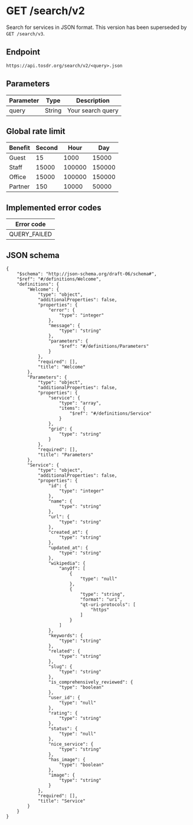 # GET /search/v2

Search for services in JSON format. This version has been superseded by `GET /search/v3`.

## Endpoint

```
https://api.tosdr.org/search/v2/<query>.json
```

## Parameters

| Parameter | Type   | Description       |
| --------- | ------ | ----------------- |
| query     | String | Your search query |

## Global rate limit

| Benefit | Second | Hour   | Day    |
| ------- | ------ | ------ | ------ |
| Guest   | 15     | 1000   | 15000  |
| Staff   | 15000  | 100000 | 150000 |
| Office  | 15000  | 100000 | 150000 |
| Partner | 150    | 10000  | 50000  |

## Implemented error codes

| Error code   |
| ------------ |
| QUERY_FAILED |

## JSON schema

```
{
    "$schema": "http://json-schema.org/draft-06/schema#",
    "$ref": "#/definitions/Welcome",
    "definitions": {
        "Welcome": {
            "type": "object",
            "additionalProperties": false,
            "properties": {
                "error": {
                    "type": "integer"
                },
                "message": {
                    "type": "string"
                },
                "parameters": {
                    "$ref": "#/definitions/Parameters"
                }
            },
            "required": [],
            "title": "Welcome"
        },
        "Parameters": {
            "type": "object",
            "additionalProperties": false,
            "properties": {
                "service": {
                    "type": "array",
                    "items": {
                        "$ref": "#/definitions/Service"
                    }
                },
                "grid": {
                    "type": "string"
                }
            },
            "required": [],
            "title": "Parameters"
        },
        "Service": {
            "type": "object",
            "additionalProperties": false,
            "properties": {
                "id": {
                    "type": "integer"
                },
                "name": {
                    "type": "string"
                },
                "url": {
                    "type": "string"
                },
                "created_at": {
                    "type": "string"
                },
                "updated_at": {
                    "type": "string"
                },
                "wikipedia": {
                    "anyOf": [
                        {
                            "type": "null"
                        },
                        {
                            "type": "string",
                            "format": "uri",
                            "qt-uri-protocols": [
                                "https"
                            ]
                        }
                    ]
                },
                "keywords": {
                    "type": "string"
                },
                "related": {
                    "type": "string"
                },
                "slug": {
                    "type": "string"
                },
                "is_comprehensively_reviewed": {
                    "type": "boolean"
                },
                "user_id": {
                    "type": "null"
                },
                "rating": {
                    "type": "string"
                },
                "status": {
                    "type": "null"
                },
                "nice_service": {
                    "type": "string"
                },
                "has_image": {
                    "type": "boolean"
                },
                "image": {
                    "type": "string"
                }
            },
            "required": [],
            "title": "Service"
        }
    }
}
```
